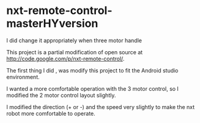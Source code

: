 # nxt-remote-control-masterHYversion
I did change it appropriately when three motor handle





This project is a partial modification of open source at http://code.google.com/p/nxt-remote-control/.

The first thing I did , was modify this project to fit the Android studio environment.

I wanted a more comfortable operation with the 3 motor control, so I modified the 2 motor control layout slightly.

I modified the direction (+ or -) and the speed very slightly to make the nxt robot more comfortable to operate.

